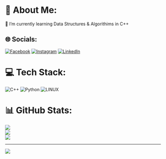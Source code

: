 # 💫 About Me:
🌱 I’m currently learning Data Structures & Algorithims in C++<br>


## 🌐 Socials:
[![Facebook](https://img.shields.io/badge/Facebook-%231877F2.svg?logo=Facebook&logoColor=white)](https://facebook.com/https://www.facebook.com/profile.php?id=100009360213094) [![Instagram](https://img.shields.io/badge/Instagram-%23E4405F.svg?logo=Instagram&logoColor=white)](https://instagram.com/____aditya_mote____) [![LinkedIn](https://img.shields.io/badge/LinkedIn-%230077B5.svg?logo=linkedin&logoColor=white)](https://linkedin.com/in/https://www.linkedin.com/in/aditya-mote-610367259) 

# 💻 Tech Stack:
![C++](https://img.shields.io/badge/c++-%2300599C.svg?style=for-the-badge&logo=c%2B%2B&logoColor=white) ![Python](https://img.shields.io/badge/python-3670A0?style=for-the-badge&logo=python&logoColor=ffdd54) ![LINUX](https://img.shields.io/badge/Linux-FCC624?style=for-the-badge&logo=linux&logoColor=black)
# 📊 GitHub Stats:
![](https://github-readme-stats.vercel.app/api?username=rx-metallica&theme=darcula&hide_border=false&include_all_commits=false&count_private=false)<br/>
![](https://github-readme-streak-stats.herokuapp.com/?user=rx-metallica&theme=darcula&hide_border=false)<br/>
![](https://github-readme-stats.vercel.app/api/top-langs/?username=rx-metallica&theme=darcula&hide_border=false&include_all_commits=false&count_private=false&layout=compact) 

---
[![](https://visitcount.itsvg.in/api?id=rx-metallica&icon=0&color=0)](https://visitcount.itsvg.in) 

<!-- Proudly created with GPRM ( https://gprm.itsvg.in ) -->
